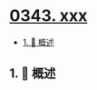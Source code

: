 # [0343. xxx](https://github.com/Tdahuyou/TNotes.leetcode/tree/main/notes/0343.%20xxx)

<!-- region:toc -->

- [1. 📝 概述](#1--概述)

<!-- endregion:toc -->

## 1. 📝 概述
